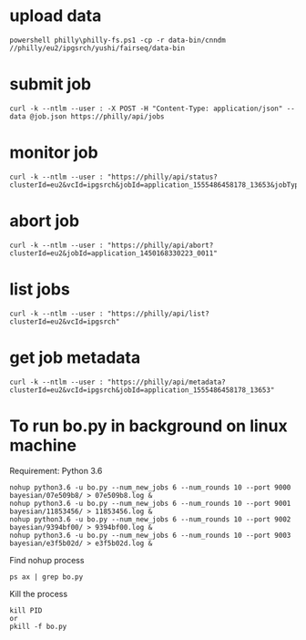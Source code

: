 # upload data
```
powershell philly\philly-fs.ps1 -cp -r data-bin/cnndm //philly/eu2/ipgsrch/yushi/fairseq/data-bin
```

# submit job
```
curl -k --ntlm --user : -X POST -H "Content-Type: application/json" --data @job.json https://philly/api/jobs
```

# monitor job
```
curl -k --ntlm --user : "https://philly/api/status?clusterId=eu2&vcId=ipgsrch&jobId=application_1555486458178_13653&jobType=cust&content=full"
```

# abort job
```
curl -k --ntlm --user : "https://philly/api/abort?clusterId=eu2&jobId=application_1450168330223_0011"
```

# list jobs
```
curl -k --ntlm --user : "https://philly/api/list?clusterId=eu2&vcId=ipgsrch"
```

# get job metadata
```
curl -k --ntlm --user : "https://philly/api/metadata?clusterId=eu2&vcId=ipgsrch&jobId=application_1555486458178_13653"
```

# To run bo.py in background on linux machine

Requirement: Python 3.6

```
nohup python3.6 -u bo.py --num_new_jobs 6 --num_rounds 10 --port 9000 bayesian/07e509b8/ > 07e509b8.log &
nohup python3.6 -u bo.py --num_new_jobs 6 --num_rounds 10 --port 9001 bayesian/11853456/ > 11853456.log &
nohup python3.6 -u bo.py --num_new_jobs 6 --num_rounds 10 --port 9002 bayesian/9394bf00/ > 9394bf00.log &
nohup python3.6 -u bo.py --num_new_jobs 6 --num_rounds 10 --port 9003 bayesian/e3f5b02d/ > e3f5b02d.log &
```

Find nohup process

```
ps ax | grep bo.py
```

Kill the process

```
kill PID
or
pkill -f bo.py
```